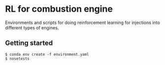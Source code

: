# RL for combustion engine

Environments and scripts for doing reinforcement learning for
injections into different types of engines.

## Getting started

``` shell
$ conda env create -f environment.yaml
$ nosetests
```


